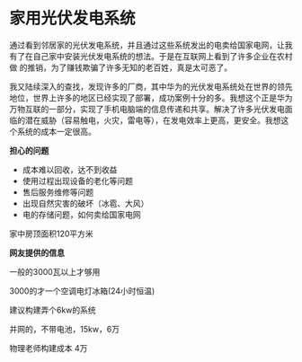 # 家用光伏发电系统

通过看到邻居家的光伏发电系统，并且通过这些系统发出的电卖给国家电网，让我有了在自己家中安装光伏发电系统的想法。于是在互联网上看到了许多企业在农村做 的推销，为了赚钱欺骗了许多无知的老百姓，真是太可恶了。

我又陆续深入的查找，发现许多的厂商，其中华为的光伏发电系统处在世界的领先地位，世界上许多的地区已经实现了部署，成功案例十分的多。我想这个正是华为万物互联的一部分，实现了手机电脑端的信息传递和共享。解决了许多光伏发电面临的潜在威胁（容易触电，火灾，雷电等），在发电效率上更高，更安全。我想这个系统的成本一定很高。

**担心的问题**

- 成本难以回收，达不到收益
- 使用过程出现设备的老化等问题
- 售后服务维修等问题
- 出现自然灾害的破坏（冰雹、大风）
- 电的存储问题，如何卖给国家电网

家中房顶面积120平方米



**网友提供的信息**

一般的3000瓦以上才够用

3000的才一个空调电灯冰箱(24小时恒温)

建议构建弄个6kw的系统

并网的，不带电池，15kw，6万

物理老师构建成本 4万

